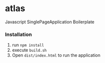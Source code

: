 # atlas
Javascript SinglePageApplication Boilerplate

### Installation
1. run `npm install` 
2. execute `build.sh` 
3. Open `dist/index.html` to run the application
